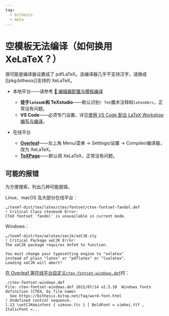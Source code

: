 ```yaml
---
tag:
  - bithesis
  - meta
---
```


# 空模板无法编译（如何换用 XeLaTeX？）

很可能是编译器设置成了 pdfLaTeX。该编译器几乎不支持汉字，请换成[[pkg:bithesis]]支持的 XeLaTeX。

- 本地平台——请参考 [📃 编辑器配置与模板编译](../guide/configure-and-compile.md)
  - **徒手`latexmk`和 TeXstudio**——默认识别`! TeX`魔术注释和`latexmkrc`，正常没有问题。
  - **VS Code**——必须专门设置，详见[使用 VS Code 配合 LaTeX Workshop 编写与编译](../guide/configure-and-compile.md#使用-vs-code-撰写与编译-latex-模板)。

- 在线平台
  - [**Overleaf**](https://www.overleaf.com)——左上角 Menu/菜单 → Settings/设置 → Compiler/编译器，改为 XeLaTeX。
  - [**TeXPage**](https://www.texpage.com)——默认用 XeLaTeX，正常没有问题。

## 可能的报错

为方便搜索，列出几种可能报错。

Linux、macOS 及大部分在线平台：

```log
…/texmf-dist/tex/latex/ctex/fontset/ctex-fontset-fandol.def
! Critical Class ctexbook Error:
CTeX fontset `fandol' is unavailable in current mode.
```

Windows：

```log
…/texmf-dist/tex/xelatex/xecjk/xeCJK.sty
! Critical Package xeCJK Error:
The xeCJK package requires XeTeX to function.

You must change your typesetting engine to "xelatex"
instead of plain "latex" or "pdflatex" or "lualatex".
Loading xeCJK will abort!
```

[在 Overleaf 等在线平台自定义`ctex-fontset-windows.def`](./word-font.md#overleaf)时：

```log
./ctex-fontset-windows.def
File: ctex-fontset-windows.def 2022/07/14 v2.5.10  Windows fonts definition (CTEX, by file name)
  See https://bithesis.bitnp.net/faq/word-font.html
! Undefined control sequence.
l.13 \setCJKmainfont { simsun.ttc } [ BoldFont = simhei.ttf , ItalicFont =...
```
